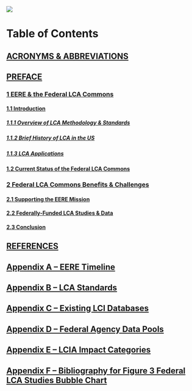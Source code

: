 ![](../../images/Coord_report_cover_page_short.png)
# Table of Contents

## [ACRONYMS &amp; ABBREVIATIONS](./00-acronyms.md)

## [PREFACE](./00-preface.md)  

### [1        EERE &amp; the Federal LCA Commons](./01-eere.md)     

#### [1.1        Introduction](./01-eere.md#11-introduction)

##### [1.1.1        Overview of LCA Methodology &amp; Standards](01-eere.md#111-overview-of-lca-methodology--standards)

##### [1.1.2        Brief History of LCA in the US](01-eere.md#112-brief-history-of-lca-in-the-us)

##### [1.1.3        LCA Applications](01-eere.md#113-lca-applications)

#### [1.2        Current Status of the Federal LCA Commons](01-eere.md#12-current-status-of-the-federal-lca-commons)

### [2        Federal LCA Commons Benefits &amp; Challenges](./02-benefits.md)

#### [2.1        Supporting the EERE Mission](02-benefits.md#21-supporting-the-eere-mission)

#### [2.2        Federally-Funded LCA Studies &amp; Data](02-benefits.md#22-federally-funded-lca-studies--data)

#### [2.3        Conclusion](02-benefits.md#conclusion)

## [REFERENCES](./references.md)

## [Appendix A – EERE Timeline](./a-timeline.md)

## [Appendix B – LCA Standards](./b-standards.md)

## [Appendix C – Existing LCI Databases](./c-databases.md)

## [Appendix D – Federal Agency Data Pools](./d-data_pools.md)

## [Appendix E – LCIA Impact Categories](./e-impacts.md)

## [Appendix F – Bibliography for Figure 3 Federal LCA Studies Bubble Chart](./f-bibliography.md)

